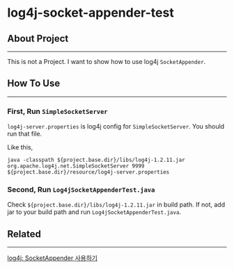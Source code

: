 # log4j-socket-appender-test

## About Project
---
This is not a Project. I want to show how to use log4j `SocketAppender`.

## How To Use
---
### First, Run `SimpleSocketServer`
`log4j-server.properties` is log4j config for `SimpleSocketServer`. You should run that file. 

Like this,
```console
java -classpath ${project.base.dir}/libs/log4j-1.2.11.jar org.apache.log4j.net.SimpleSocketServer 9999 ${project.base.dir}/resource/log4j-server.properties
```
### Second, Run `Log4jSocketAppenderTest.java`

Check `${project.base.dir}/libs/log4j-1.2.11.jar` in build path. If not, add jar to your build path and run `Log4jSocketAppenderTest.java`.

## Related
---
[log4j: SocketAppender 사용하기](https://velog.io/@_choongyul/log4j-SocketAppender-%EC%82%AC%EC%9A%A9%ED%95%98%EA%B8%B0)
